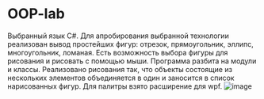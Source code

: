 # OOP-lab
Выбранный язык C#.
Для апробирования выбранной технологии реализован вывод простейших фигур: отрезок, прямоугольник, эллипс, многоугольник, ломаная. Есть возможность выбора фигуры для рисования и рисовать с помощью мыши. Программа разбита на модули и классы. Реализовано рисования так, что объекты состоящие из нескольких элементов объединяется в один и заносится в список нарисованных фигур. Для палитры взято расширение для wpf.
![image](https://user-images.githubusercontent.com/61652541/113478084-3f68d080-948f-11eb-9494-faac8be353e4.png)